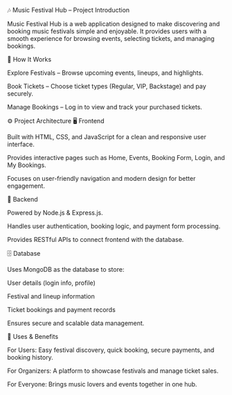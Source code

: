 🎶 Music Festival Hub – Project Introduction

Music Festival Hub is a web application designed to make discovering and booking music festivals simple and enjoyable. It provides users with a smooth experience for browsing events, selecting tickets, and managing bookings.

🔹 How It Works

Explore Festivals – Browse upcoming events, lineups, and highlights.

Book Tickets – Choose ticket types (Regular, VIP, Backstage) and pay securely.

Manage Bookings – Log in to view and track your purchased tickets.

⚙️ Project Architecture
🖥️ Frontend

Built with HTML, CSS, and JavaScript for a clean and responsive user interface.

Provides interactive pages such as Home, Events, Booking Form, Login, and My Bookings.

Focuses on user-friendly navigation and modern design for better engagement.

🔧 Backend

Powered by Node.js & Express.js.

Handles user authentication, booking logic, and payment form processing.

Provides RESTful APIs to connect frontend with the database.

🗄️ Database

Uses MongoDB as the database to store:

User details (login info, profile)

Festival and lineup information

Ticket bookings and payment records

Ensures secure and scalable data management.

🚀 Uses & Benefits

For Users: Easy festival discovery, quick booking, secure payments, and booking history.

For Organizers: A platform to showcase festivals and manage ticket sales.

For Everyone: Brings music lovers and events together in one hub.
